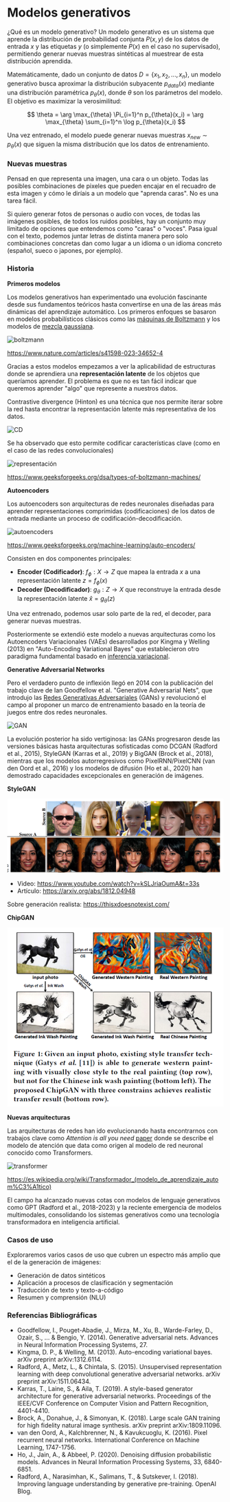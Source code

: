 # Modelos generativos

¿Qué es un modelo generativo? Un modelo generativo es un sistema que aprende la distribución de probabilidad conjunta $P(x, y)$ de los datos de entrada $x$ y las etiquetas $y$ (o simplemente $P(x)$ en el caso no supervisado), permitiendo generar nuevas muestras sintéticas al muestrear de esta distribución aprendida.

Matemáticamente, dado un conjunto de datos $D = \{x_1, x_2, ..., x_n\}$, un modelo generativo busca aproximar la distribución subyacente $p_{data}(x)$ mediante una distribución paramétrica $p_\theta(x)$, donde $\theta$ son los parámetros del modelo. El objetivo es maximizar la verosimilitud:

$$
\theta = \arg \max_{\theta} \Pi_{i=1}^n p_{\theta}(x_i) = \arg \max_{\theta} \sum_{i=1}^n \log p_{\theta}(x_i)
$$

Una vez entrenado, el modelo puede generar nuevas muestras $x_{new} \sim p_{\theta}(x)$ que siguen la misma distribución que los datos de entrenamiento.

### Nuevas muestras

Pensad en que representa una imagen, una cara o un objeto. Todas las posibles combinaciones de pixeles que pueden encajar en el recuadro de esta imagen y cómo le diríais a un modelo que "aprenda caras". No es una tarea fácil.

Si quiero generar fotos de personas o audio con voces, de todas las imágenes posibles, de todos los ruidos posibles, hay un conjunto muy limitado de opciones que entendemos como "caras" o "voces". Pasa igual con el texto, podemos juntar letras de distinta manera pero solo combinaciones concretas dan como lugar a un idioma o un idioma concreto (español, sueco o japones, por ejemplo).

### Historia

**Primeros modelos**

Los modelos generativos han experimentado una evolución fascinante desde sus fundamentos teóricos hasta convertirse en una de las áreas más dinámicas del aprendizaje automático. Los primeros enfoques se basaron en modelos probabilísticos clásicos como las [máquinas de Boltzmann](https://en.wikipedia.org/wiki/Boltzmann_machine) y los modelos de [mezcla gaussiana](https://scikit-learn.org/stable/modules/mixture.html).

![boltzmann](https://media.springernature.com/lw685/springer-static/image/art%3A10.1038%2Fs41598-023-34652-4/MediaObjects/41598_2023_34652_Fig1_HTML.png?as=webp)

https://www.nature.com/articles/s41598-023-34652-4

Gracias a estos modelos empezamos a ver la aplicabilidad de estructuras donde se aprendiera una **representación latente** de los objetos que queríamos aprender. El problema es que no es tan fácil indicar que queremos aprender "algo" que represente a nuestros datos.

Contrastive divergence (Hinton) es una técnica que nos permite iterar sobre la red hasta encontrar la representación latente más representativa de los datos.

![CD](https://media.geeksforgeeks.org/wp-content/uploads/20200908214539/GibbsSampling-660x279.jpg)

Se ha observado que esto permite codificar características clave (como en el caso de las redes convolucionales)

![representación](https://media.geeksforgeeks.org/wp-content/uploads/20200908223235/RBMworkingexample.jpg)

https://www.geeksforgeeks.org/dsa/types-of-boltzmann-machines/

**Autoencoders**

Los autoencoders son arquitecturas de redes neuronales diseñadas para aprender representaciones comprimidas (codificaciones) de los datos de entrada mediante un proceso de codificación-decodificación. 

![autoencoders](https://media.geeksforgeeks.org/wp-content/uploads/20231130152144/Autoencoder.png)

https://www.geeksforgeeks.org/machine-learning/auto-encoders/

Consisten en dos componentes principales:

* **Encoder (Codificador)**: $f_{\phi}: X \rightarrow Z$ que mapea la entrada $x$ a una representación latente $z = f_{\phi}(x)$
* **Decoder (Decodificador)**: $g_{\theta}: Z \rightarrow X$ que reconstruye la entrada desde la representación latente $\hat{x} = g_{\theta}(z)$

Una vez entrenado, podemos usar solo parte de la red, el decoder, para generar nuevas muestras.

Posteriormente se extendió este modelo a nuevas arquitecturas como los Autoencoders Variacionales (VAEs) desarrollados por Kingma y Welling (2013) en "Auto-Encoding Variational Bayes" que establecieron otro paradigma fundamental basado en [inferencia variacional](https://www.cs.princeton.edu/courses/archive/fall11/cos597C/lectures/variational-inference-i.pdf).

**Generative Adversarial Networks**

Pero el verdadero punto de inflexión llegó en 2014 con la publicación del trabajo clave de Ian Goodfellow et al. "Generative Adversarial Nets", que introdujo las [Redes Generativas Adversariales](https://es.wikipedia.org/wiki/Red_generativa_adversativa) (GANs) y revolucionó el campo al proponer un marco de entrenamiento basado en la teoría de juegos entre dos redes neuronales. 

![GAN](https://imgs.search.brave.com/qiJvz1a9sbExXtVcnmI31ugACNFAsOlA69uFhSOZPmE/rs:fit:860:0:0:0/g:ce/aHR0cHM6Ly9jZG4u/Y2xpY2t3b3JrZXIu/Y29tL3dwLWNvbnRl/bnQvdXBsb2Fkcy8y/MDIyLzExL0dlbmVy/YXRpdmUtQWR2ZXJz/YXJpYWwtTmV0d29y/a3MtQXJjaGl0ZWN0/dXJlLXNjYWxlZC5q/cGc)

La evolución posterior ha sido vertiginosa: las GANs progresaron desde las versiones básicas hasta arquitecturas sofisticadas como DCGAN (Radford et al., 2015), StyleGAN (Karras et al., 2019) y BigGAN (Brock et al., 2018), mientras que los modelos autorregresivos como PixelRNN/PixelCNN (van den Oord et al., 2016) y los modelos de difusión (Ho et al., 2020) han demostrado capacidades excepcionales en generación de imágenes.

**StyleGAN**

![style](./Transformers%20y%20Modelos%20de%20Lenguaje/images/stylegan.png)

* Video: https://www.youtube.com/watch?v=kSLJriaOumA&t=33s
* Artículo: https://arxiv.org/abs/1812.04948

Sobre generación realista: https://thisxdoesnotexist.com/

**ChipGAN**

![chip](./Transformers%20y%20Modelos%20de%20Lenguaje/images/chipgan.webp)

**Nuevas arquitecturas**

Las arquitecturas de redes han ido evolucionando hasta encontrarnos con trabajos clave como _Attention is all you need_ [paper](https://arxiv.org/abs/1706.03762) donde se describe el modelo de atención que data como origen al modelo de red neuronal conocido como Transformers.

![transformer](https://upload.wikimedia.org/wikipedia/commons/thumb/f/fa/Transformador_arquitectura.png/500px-Transformador_arquitectura.png)

https://es.wikipedia.org/wiki/Transformador_(modelo_de_aprendizaje_autom%C3%A1tico)

El campo ha alcanzado nuevas cotas con modelos de lenguaje generativos como GPT (Radford et al., 2018-2023) y la reciente emergencia de modelos multimodales, consolidando los sistemas generativos como una tecnología transformadora en inteligencia artificial.

### Casos de uso

Exploraremos varios casos de uso que cubren un espectro más amplio que el de la generación de imágenes:

* Generación de datos sintéticos
* Aplicación a procesos de clasificación y segmentación
* Traducción de texto y texto-a-código
* Resumen y comprensión (NLU)


### Referencias Bibliográficas

* Goodfellow, I., Pouget-Abadie, J., Mirza, M., Xu, B., Warde-Farley, D., Ozair, S., ... & Bengio, Y. (2014). Generative adversarial nets. Advances in Neural Information Processing Systems, 27.
* Kingma, D. P., & Welling, M. (2013). Auto-encoding variational bayes. arXiv preprint arXiv:1312.6114.
* Radford, A., Metz, L., & Chintala, S. (2015). Unsupervised representation learning with deep convolutional generative adversarial networks. arXiv preprint arXiv:1511.06434.
* Karras, T., Laine, S., & Aila, T. (2019). A style-based generator architecture for generative adversarial networks. Proceedings of the IEEE/CVF Conference on Computer Vision and Pattern Recognition, 4401-4410.
* Brock, A., Donahue, J., & Simonyan, K. (2018). Large scale GAN training for high fidelity natural image synthesis. arXiv preprint arXiv:1809.11096.
* van den Oord, A., Kalchbrenner, N., & Kavukcuoglu, K. (2016). Pixel recurrent neural networks. International Conference on Machine Learning, 1747-1756.
* Ho, J., Jain, A., & Abbeel, P. (2020). Denoising diffusion probabilistic models. Advances in Neural Information Processing Systems, 33, 6840-6851.
* Radford, A., Narasimhan, K., Salimans, T., & Sutskever, I. (2018). Improving language understanding by generative pre-training. OpenAI Blog.